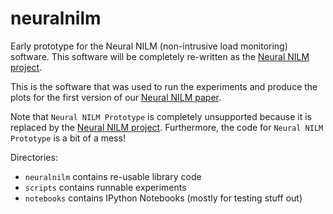 # neuralnilm

Early prototype for the Neural NILM (non-intrusive load monitoring)
software.  This software will be completely re-written as the [Neural
NILM project](https://github.com/JackKelly/neuralnilm).

This is the software that was used to run the experiments and produce
the plots for the first version of our 
[Neural NILM paper](http://arxiv.org/abs/1507.06594).

Note that `Neural NILM Prototype` is completely unsupported because
it is replaced by the
[Neural NILM project](https://github.com/JackKelly/neuralnilm).  Furthermore,
the code for `Neural NILM Prototype` is a bit of a mess!

Directories:

* `neuralnilm` contains re-usable library code
* `scripts` contains runnable experiments
* `notebooks` contains IPython Notebooks (mostly for testing stuff
  out)
  
